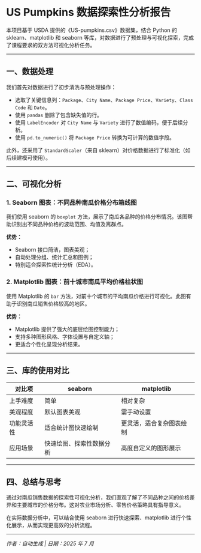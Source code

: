 
# US Pumpkins 数据探索性分析报告

本项目基于 USDA 提供的《US-pumpkins.csv》数据集，结合 Python 的 sklearn、matplotlib 和 seaborn 等库，对数据进行了预处理与可视化探索，完成了课程要求的双方法可视化分析任务。

---

## 一、数据处理

我们首先对数据进行了初步清洗与预处理操作：

- 选取了关键信息列：`Package`、`City Name`、`Package Price`、`Variety`、`Class Code` 和 `Date`。
- 使用 `pandas` 删除了包含缺失值的行。
- 使用 `LabelEncoder` 对 `City Name` 与 `Variety` 进行了数值编码，便于后续分析。
- 使用 `pd.to_numeric()` 将 `Package Price` 转换为可计算的数值字段。

此外，还采用了 `StandardScaler`（来自 sklearn）对价格数据进行了标准化（如后续建模可使用）。

---

## 二、可视化分析

### 1. Seaborn 图表：不同品种南瓜价格分布箱线图

我们使用 seaborn 的 `boxplot` 方法，展示了南瓜各品种的价格分布情况。该图帮助识别出不同品种价格的波动范围、均值及离群点。

**优势：**

- Seaborn 接口简洁，图表美观；
- 自动处理分组、统计汇总和图例；
- 特别适合探索性统计分析（EDA）。

### 2. Matplotlib 图表：前十城市南瓜平均价格柱状图

使用 Matplotlib 的 `bar` 方法，对前十个城市的平均南瓜价格进行可视化。此图有助于识别南瓜销售价格较高的地区。

**优势：**

- Matplotlib 提供了强大的底层绘图控制能力；
- 支持多种图形风格、字体设置与自定义轴；
- 更适合个性化呈现分析结果。

---

## 三、库的使用对比

| 对比项       | seaborn                        | matplotlib                      |
|------------|--------------------------------|--------------------------------|
| 上手难度     | 简单                           | 相对复杂                       |
| 美观程度     | 默认图表美观                    | 需手动设置                     |
| 功能灵活性   | 适合统计图快速绘制               | 更灵活，适合复杂图表绘制       |
| 应用场景     | 快速绘图、探索性数据分析          | 高度自定义的图形展示           |

---

## 四、总结与思考

通过对南瓜销售数据的探索性可视化分析，我们直观了解了不同品种之间的价格差异和主要城市的价格分布。这对农业市场分析、零售价格策略具有指导意义。

在实际数据分析中，可以结合使用 seaborn 进行快速探索、matplotlib 进行个性化展示，从而实现更高效的分析流程。

---

*作者：自动生成 | 日期：2025 年 7 月*
